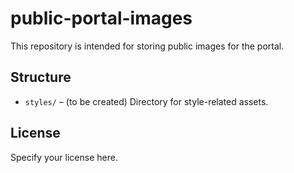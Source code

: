 # public-portal-images

This repository is intended for storing public images for the portal.

## Structure

- `styles/` – (to be created) Directory for style-related assets.

## License

Specify your license here.
